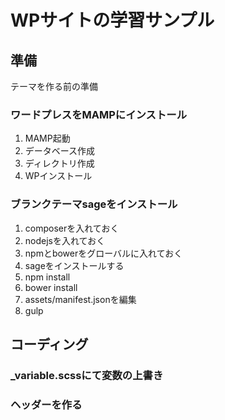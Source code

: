 # WPサイトの学習サンプル

## 準備

テーマを作る前の準備

### ワードプレスをMAMPにインストール

1. MAMP起動
2. データベース作成
3. ディレクトリ作成
4. WPインストール

### ブランクテーマsageをインストール

1. composerを入れておく
2. nodejsを入れておく
3. npmとbowerをグローバルに入れておく
4. sageをインストールする
5. npm install
6. bower install
7. assets/manifest.jsonを編集
8. gulp

## コーディング

### _variable.scssにて変数の上書き

### ヘッダーを作る
